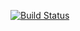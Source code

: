 [![Build Status](https://travis-ci.org/phelisa2020/greetings-webapp.svg?branch=master)](https://travis-ci.org/phelisa2020/greetings-webapp)



